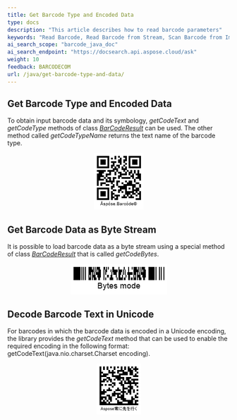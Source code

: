 ```yaml
---
title: Get Barcode Type and Encoded Data
type: docs
description: "This article describes how to read barcode parameters"
keywords: "Read Barcode, Read Barcode from Stream, Scan Barcode from Image, Many Barcodes in One Image, Read PDF417 Barcode, Read PDF417 Metadata, Read Qr Code, Read QR Code Metadata, QR Code Structured Append, Aspose.BarCode, Read Barcode Java"
ai_search_scope: "barcode_java_doc"
ai_search_endpoint: "https://docsearch.api.aspose.cloud/ask"
weight: 10
feedback: BARCODECOM
url: /java/get-barcode-type-and-data/
---
```

  
## **Get Barcode Type and Encoded Data**
To obtain input barcode data and its symbology, *getCodeText* and *getCodeType* methods of class [*BarCodeResult*](https://reference.aspose.com/barcode/java/com.aspose.barcode.barcoderecognition/BarCodeResult) can be used. The other method called *getCodeTypeName* returns the text name of the barcode type.
  
<!--The following code snippet shows how to use these methods.
 
{{< highlight java>}}
//create barcode
using (BarcodeGenerator gen = new BarcodeGenerator(EncodeTypes.QR, "Åspóse.Barcóde©"))
{
    gen.Parameters.Barcode.XDimension.Pixels = 4;
    gen.Save($"{path}QRCodetext.png", BarCodeImageFormat.Png);
}

//recognize image
Console.WriteLine("ReadExtCodetext:");
using (BarCodeReader read = new BarCodeReader($"{path}QRCodetext.png", DecodeType.QR))
{
    foreach (BarCodeResult result in read.ReadBarCodes())
    {
        Console.WriteLine($"CodeText:{result.CodeText}");
        Console.WriteLine($"CodeType:{result.CodeType.ToString()}");
        Console.WriteLine($"CodeTypeName:{result.CodeTypeName}");
    }
}
{{< /highlight >}}-->

<p align="center"><img src="qrcodetext.png"></p> 
  
## **Get Barcode Data as Byte Stream**
It is possible to load barcode data as a byte stream using a special method of class [*BarCodeResult*](https://reference.aspose.com/barcode/java/com.aspose.barcode.barcoderecognition/BarCodeResult) that is called *getCodeBytes*. 

<!--The following code sample explains how to fetch barcode data as a byte stream.  
   
{{< highlight java>}}
byte[] encodedArr = { 0xFF, 0xFE, 0xFD, 0xFC, 0xFB, 0xFA, 0xF9 };

//encode array to string
StringBuilder strBld = new StringBuilder(encodedArr.Length);
foreach (byte bval in encodedArr)
    strBld.Append((char)bval);

//encode array of bytes
using (BarcodeGenerator gen = new BarcodeGenerator(EncodeTypes.Pdf417, strBld.ToString()))
{
    gen.Parameters.Barcode.XDimension.Pixels = 2;
    gen.Parameters.Barcode.Pdf417.Pdf417CompactionMode = Pdf417CompactionMode.Binary;
    gen.Parameters.Barcode.Pdf417.Columns = 2;
    gen.Parameters.Barcode.CodeTextParameters.TwoDDisplayText = "Bytes mode";
    gen.Save($"{path}ExtCodeBytes.png", BarCodeImageFormat.Png);
}

//attempt to recognize array of bytes
Console.WriteLine("ReadExtCodeBytes:");
using (BarCodeReader read = new BarCodeReader($"{path}ExtCodeBytes.png", DecodeType.Pdf417))
    foreach (BarCodeResult result in read.ReadBarCodes())
    {
        Console.WriteLine($"CodeTypeName:{result.CodeTypeName}");
        Console.WriteLine($"CodeBytes:{BitConverter.ToString(result.CodeBytes)}");
    }
{{< /highlight >}}-->

<p align="center"><img src="extcodebytes.png"></p>

## **Decode Barcode Text in Unicode**
For barcodes in which the barcode data is encoded in a Unicode encoding, the library provides the *getCodeText* method that can be used to enable the required encoding in the following format: getCodeText(java.nio.charset.Charset encoding).  
  
<!--The following code snippet shows how to get barcode data encoded using the UTF8 encoding.
   
{{< highlight java>}}
//create encoded Unicode codetext
using (BarcodeGenerator gen = new BarcodeGenerator(EncodeTypes.DataMatrix, "Aspose常に先を行く"))
{
    gen.Parameters.Barcode.XDimension.Pixels = 4;
    gen.Parameters.Barcode.DataMatrix.CodeTextEncoding = Encoding.UTF8;
    gen.Save($"{path}ExtUnicodeCodeText.png", BarCodeImageFormat.Png);
}

//try to recognize Unicode codetext
Console.WriteLine("ReadExtUnicodeCodeText:");
using (BarCodeReader read = new BarCodeReader($"{path}ExtUnicodeCodeText.png", DecodeType.DataMatrix))
    foreach (BarCodeResult result in read.ReadBarCodes())
    {
        Console.WriteLine($"CodeTypeName:{result.CodeTypeName}");
        Console.WriteLine($"GetCodeText:{result.GetCodeText(Encoding.UTF8)}");
    }
{{< /highlight >}}-->

<p align="center"><img src="extunicodecodetext.png"></p>
